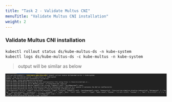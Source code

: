 ```yaml
---
title: "Task 2 - Validate Multus CNI"
menuTitle: "Validate Multus CNI installation"
weight: 2
---
```


### Validate Multus CNI installation

```
kubectl rollout status ds/kube-multus-ds -n kube-system
kubectl logs ds/kube-multus-ds -c kube-multus -n kube-system
```


> output will be similar as below

![envOutput](validate-multus.png)
